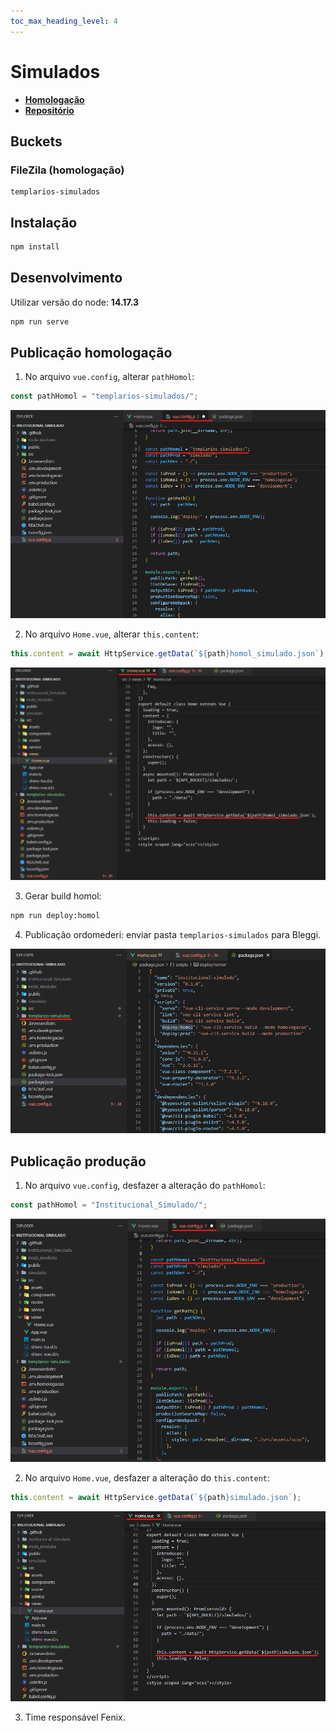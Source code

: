 ```yaml
---
toc_max_heading_level: 4
---
```


# Simulados

- **[Homologação](http://desenv.ordomederi.com/templarios-simulados/#/)**
- **[Repositório](https://github.com/MEDGRUPOGIT/institucional-simulado)**

## Buckets

### FileZila (homologação)

```
templarios-simulados
```

## Instalação

```bash
npm install
```

## Desenvolvimento

Utilizar versão do node: **14.17.3**

```bash
npm run serve
```

## Publicação homologação

1. No arquivo `vue.config`, alterar `pathHomol`:

```javascript
const pathHomol = "templarios-simulados/";
```

![](../../static/img/docs/simulados/vue-config.png)

2. No arquivo `Home.vue`, alterar `this.content`:

```javascript
this.content = await HttpService.getData(`${path}homol_simulado.json`);
```

![](../../static/img/docs/simulados/home-vue.png)

3. Gerar build homol:

```bash
npm run deploy:homol
```

4. Publicação ordomederi: enviar pasta `templarios-simulados` para Bleggi.

![](../../static/img/docs/simulados/templarios-simulados.png)

## Publicação produção

1. No arquivo `vue.config`, desfazer a alteração do `pathHomol`:

```javascript
const pathHomol = "Institucional_Simulado/";
```

![](../../static/img/docs/simulados/vue-config-desfazer.png)

2. No arquivo `Home.vue`, desfazer a alteração do `this.content`:

```javascript
this.content = await HttpService.getData(`${path}simulado.json`);
```

![](../../static/img/docs/simulados/home-vue-desfazer.png)

3. Time responsável Fenix.